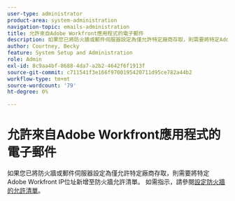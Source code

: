 ```yaml
---
user-type: administrator
product-area: system-administration
navigation-topic: emails-administration
title: 允許來自Adobe Workfront應用程式的電子郵件
description: 如果您已將防火牆或郵件伺服器設定為僅允許特定廠商存取，則需要將特定Adobe Workfront IP位址新增至防火牆允許清單。
author: Courtney, Becky
feature: System Setup and Administration
role: Admin
exl-id: 8c9aa4bf-8688-4da7-a2b2-4642f6f1913f
source-git-commit: c711541f3e166f9700195420711d95ce782a44b2
workflow-type: tm+mt
source-wordcount: '79'
ht-degree: 0%

---
```


# 允許來自Adobe Workfront應用程式的電子郵件

如果您已將防火牆或郵件伺服器設定為僅允許特定廠商存取，則需要將特定Adobe Workfront IP位址新增至防火牆允許清單。 如需指示，請參閱[設定防火牆的允許清單](../../../administration-and-setup/get-started-wf-administration/configure-your-firewall.md)。

